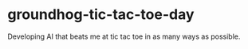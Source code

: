 # groundhog-tic-tac-toe-day
Developing AI that beats me at tic tac toe in as many ways as possible.
